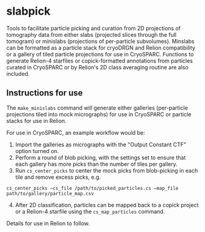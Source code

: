 # slabpick
Tools to facilitate particle picking and curation from 2D projections of tomography data
from either slabs (projected slices through the full tomogram) or minislabs (projections
of per-particle subvolumes). Minslabs can be formatted as a particle stack for cryoDRGN
and Relion compatibility or a gallery of tiled particle projections for use in CryoSPARC.
Functions to generate Relion-4 starfiles or copick-formatted annotations from particles
curated in CryoSPARC or by Relion's 2D class averaging routine are also included.

## Instructions for use

The `make_minislabs` command will generate either galleries (per-particle projections tiled
into mock micrographs) for use in CryoSPARC or particle stacks for use in Relion.

For use in CryoSPARC, an example workflow would be:
1. Import the galleries as micrographs with the "Output Constant CTF" option turned on.
2. Perform a round of blob picking, with the settings set to ensure that each gallery has
more picks than the number of tiles per gallery.
3. Run `cs_center_picks` to center the mock picks from blob-picking in each tile and remove
excess picks, e.g.
```
cs_center_picks —cs_file /path/to/picked_particles.cs —map_file path/to/gallery/particle_map.csv
```
4. After 2D classification, particles can be mapped back to a copick project or a Relion-4 starfile
using the `cs_map_particles` command.

Details for use in Relion to follow.